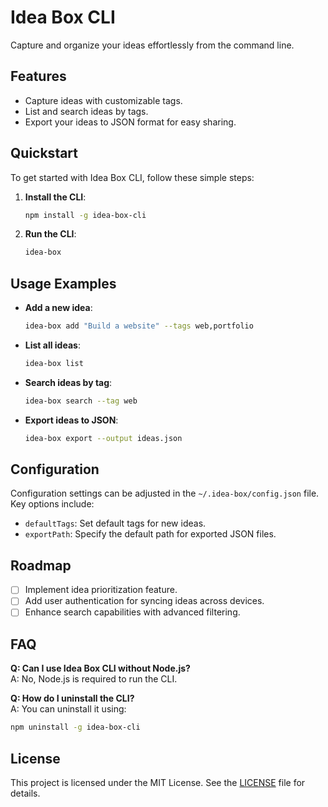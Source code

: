 # Idea Box CLI
Capture and organize your ideas effortlessly from the command line.

## Features
- Capture ideas with customizable tags.
- List and search ideas by tags.
- Export your ideas to JSON format for easy sharing.

## Quickstart
To get started with Idea Box CLI, follow these simple steps:

1. **Install the CLI**:
   ```bash
   npm install -g idea-box-cli
   ```

2. **Run the CLI**:
   ```bash
   idea-box
   ```

## Usage Examples
- **Add a new idea**:
   ```bash
   idea-box add "Build a website" --tags web,portfolio
   ```

- **List all ideas**:
   ```bash
   idea-box list
   ```

- **Search ideas by tag**:
   ```bash
   idea-box search --tag web
   ```

- **Export ideas to JSON**:
   ```bash
   idea-box export --output ideas.json
   ```

## Configuration
Configuration settings can be adjusted in the `~/.idea-box/config.json` file. Key options include:
- `defaultTags`: Set default tags for new ideas.
- `exportPath`: Specify the default path for exported JSON files.

## Roadmap
- [ ] Implement idea prioritization feature.
- [ ] Add user authentication for syncing ideas across devices.
- [ ] Enhance search capabilities with advanced filtering.

## FAQ
**Q: Can I use Idea Box CLI without Node.js?**  
A: No, Node.js is required to run the CLI.

**Q: How do I uninstall the CLI?**  
A: You can uninstall it using:
```bash
npm uninstall -g idea-box-cli
```

## License
This project is licensed under the MIT License. See the [LICENSE](LICENSE) file for details.